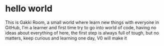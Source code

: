 # hello world
This is Gakki Room,
a small world where learn new things with everyone in GitHub,
I'm a learner and first time try to go into world of code,
having no ideas about everything of here,
the first step is always full of tough,
but no matters,
keep curious and learning
one day, V0 will make it
